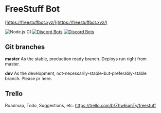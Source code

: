 
# FreeStuff Bot

[https://freestuffbot.xyz/](https://freestuffbot.xyz/)

![Node.js CI](https://github.com/TudeTeam/freestuff-bot/workflows/Node.js%20CI/badge.svg)
[![Discord Bots](https://top.gg/api/widget/status/672822334641537041.svg)](https://top.gg/bot/672822334641537041)
[![Discord Bots](https://top.gg/api/widget/servers/672822334641537041.svg?noavatar=true)](https://top.gg/bot/672822334641537041)

## Git branches

**master** As the stable, production ready branch. Deploys run right from master.

**dev** As the development, not-necessarily-stable-but-preferably-stable branch. Please pr here.

## Trello

Roadmap, Todo, Suggestions, etc: https://trello.com/b/Zhw6umTy/freestuff
